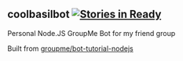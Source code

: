 coolbasilbot [![Stories in Ready](https://badge.waffle.io/rmcminn/coolbasilbot.svg?label=ready&title=Ready)](http://waffle.io/rmcminn/coolbasilbot)
------------

Personal Node.JS GroupMe Bot for my friend group

Built from [groupme/bot-tutorial-nodejs](https://github.com/groupme/bot-tutorial-nodejs)